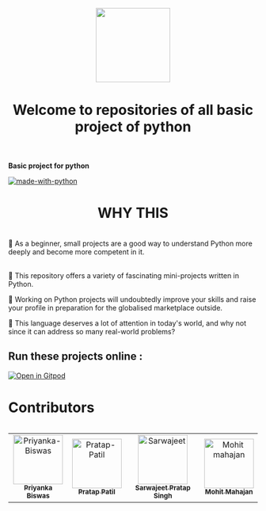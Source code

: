 <p align="center"> <img src="https://www.freecodecamp.org/news/content/images/2022/08/giphy-2.gif" height="150" width="150"> </p>

<h1 align="center">Welcome to repositories of all basic project of python</h1></br></br>
<B>Basic project for python</B>

  <br>
</h1>

[![made-with-python](https://ForTheBadge.com/images/badges/made-with-python.svg)](https://www.python.org/)

<h1 align="center">WHY THIS</h1>
<br>
📌 As a beginner, small projects are a good way to understand Python more deeply and become more competent in it.</br></br>

📌 This repository offers a variety of fascinating mini-projects written in Python.</br>

📌 Working on Python projects will undoubtedly improve your skills and raise your profile in preparation for the globalised marketplace outside.</br>


📌 This language deserves a lot of attention in today's world, and why not since it can address so many real-world problems?


<table>



## Run these projects online :

[![Open in Gitpod](https://gitpod.io/button/open-in-gitpod.svg)](https://gitpod.io/#https://github.com/Mrinank-Bhowmick/python-beginner-projects.git)

<h1> Contributors </h1>

<!-- readme: contributors -start -->
<table>
<tr>
    <td align="center">
        <a href="https://github.com/Priyankabiswas06">
            <img src="https://avatars.githubusercontent.com/u/124877145?v=4" width="100;" alt="Priyanka-Biswas"/>
            <br />
            <sub><b>Priyanka Biswas</b></sub>
        </a>
    </td>
    <td align="center">
        <a href="https://github.com/Pratappatil783">
            <img src="https://avatars.githubusercontent.com/u/124978397?v=4" width="100;" alt="Pratap-Patil"/>
            <br />
            <sub><b>Pratap Patil</b></sub>
        </a>
    </td>
    <td align="center">
        <a href="https://github.com/sabboo-3434">
            <img src="https://avatars.githubusercontent.com/u/121706916?v=4" width="100;" alt="Sarwajeet"/>
            <br />
            <sub><b>Sarwajeet Pratap Singh </b></sub>
        </a>
    </td>
    <td align="center">
        <a href="https://github.com/mohitmahajan5824">
            <img src="https://avatars.githubusercontent.com/u/73893201?v=4" width="100;" alt="Mohit mahajan"/>
            <br />
            <sub><b>Mohit Mahajan</b></sub>
        </a>
    </td>
   </tr>
</table>
<!-- readme: contributors -end -->
